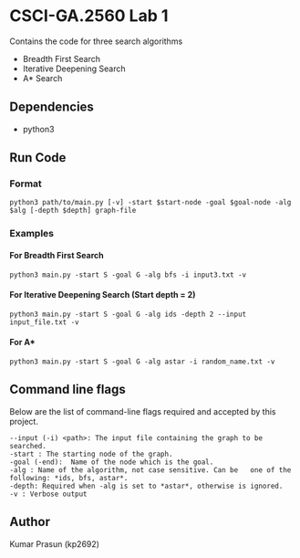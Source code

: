 # CSCI-GA.2560 Lab 1

Contains the code for three search algorithms
* Breadth First Search
* Iterative Deepening Search
* A* Search

## Dependencies

* python3

## Run Code

### Format

```
python3 path/to/main.py [-v] -start $start-node -goal $goal-node -alg $alg [-depth $depth] graph-file
```

### Examples

#### For Breadth First Search

```
python3 main.py -start S -goal G -alg bfs -i input3.txt -v
```

#### For Iterative Deepening Search (Start depth = 2)

```
python3 main.py -start S -goal G -alg ids -depth 2 --input input_file.txt -v
``` 

#### For A*

```
python3 main.py -start S -goal G -alg astar -i random_name.txt -v
```


## Command line flags
 
Below are the list of command-line flags required and accepted by this project.

```
--input (-i) <path>: The input file containing the graph to be searched.  
-start : The starting node of the graph.  
-goal (-end):  Name of the node which is the goal.  
-alg : Name of the algorithm, not case sensitive. Can be   one of the following: *ids, bfs, astar*.  
-depth: Required when -alg is set to *astar*, otherwise is ignored.  
-v : Verbose output
```

## Author

Kumar Prasun (kp2692)
